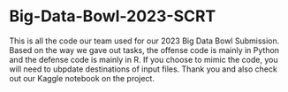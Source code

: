 # Big-Data-Bowl-2023-SCRT
This is all the code our team used for our 2023 Big Data Bowl Submission. Based on the way we gave out tasks, the offense code is mainly in Python and the defense code is mainly in R. If you choose to mimic the code, you will need to ubpdate destinations of input files. Thank you and also check out our Kaggle notebook on the project.
